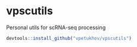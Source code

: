 # vpscutils

Personal utils for scRNA-seq processing

```R
devtools::install_github("vpetukhov/vpscutils")
```
